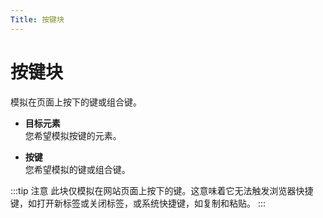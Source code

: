 ```yaml
---
Title: 按键块
---
```


# 按键块

模拟在页面上按下的键或组合键。

- **目标元素** <br>
	您希望模拟按键的元素。

- **按键** <br>
	您希望模拟的键或组合键。

:::tip 注意
此块仅模拟在网站页面上按下的键。这意味着它无法触发浏览器快捷键，如打开新标签或关闭标签，或系统快捷键，如复制和粘贴。
:::

<!--@include: ../parts/blocks-interaction-note.md-->